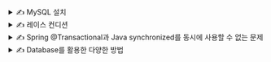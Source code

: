 <details>
<summary>✍️ MySQL 설치</summary>
<br>

docker pull mysql

docker run -d -p 3306:3306 -e MYSQL_ROOT_PASSWORD=1234 --name mysql mysql

docker ps

</details>

<details>
<summary>✍️ 레이스 컨디션</summary>
<br>

둘 이상의 스레드가 공유 데이터에 액세스할 수 있고 동시에 변경하려고 할 때 발생하는 문제

- 둘 이상의 스레드 : 요청
- 공유 데이터 : 재고 데이터
- 동시에 변경하려고 할 때 : 수량을 업데이트할 때
- 발생하는 문제 : 값이 정상적으로 바뀌지 않는 문제

예상

|Thread-1|Stock|Thread-2|
|---|---|---|
|select *<br>from stock<br>where id = 1|{id : 1, quantity : 5}| |
|update stock<br>set quantity = 4<br>where id = 1|{id : 1, quantity : 4}| |
| |{id : 1, quantity : 4}|select *<br>from stock<br>where id = 1|
| |{id : 1, quantity : 3}|update stock<br>set quantity = 3<br>where id = 1|

실제

|Thread-1|Stock|Thread-2|
|---|---|---|
|select *<br>from stock<br>where id = 1|{id : 1, quantity : 5}| |
| |{id : 1, quantity : 5}|select *<br>from stock<br>where id = 1|
|update stock<br>set quantity = 4<br>where id = 1|{id : 1, quantity : 4}| |
| |{id : 1, quantity : 4}|update stock<br>set quantity = 4<br>where id = 1|

해결 방법

- 하나의 스레드만 데이터에 액세스 할 수 있도록 한다.

</details>

<details>
<summary>✍️ Spring @Transactional과 Java synchronized를 동시에 사용할 수 없는 문제</summary>
<br>

Java synchronized는 한번에 하나의 스레드만 메서드에 접근할 수 있도록 한다.

하지만 Spring @Transactional은 프록시로 동작하기 때문에 함께 사용된다면 synchronized 코드 블럭은 트랜잭션 범위 내에서 실행된다.

그런 경우 데이터베이스에 커밋하기 전 다른 스레드에서 메서드에 접근할 수 있게 되고 동일한 데이터에 접근하기 때문에 문제가 발생할 수 있다.
</details>

<details>
<summary>✍️ Database를 활용한 다양한 방법</summary>
<br>

Pessimistic Lock (exclusive lock)

- 데이터에 락을 걸어서 정합성을 맞추는 방법입니다.
- 다른 트랜잭션에서는 락이 해제되기 전까지 데이터에 접근할 수 없습니다.
- 데드락이 걸릴 수 있기 때문에 주의해야 합니다.

Optimistic Lock

- 락이 아닌 버전을 이용함으로써 정합성을 맞추는 방법입니다.
- 데이터를 읽은 후에 업데이트할 때 읽은 버전이 맞는지 확인합니다.
- 읽은 버전에서 수정사항이 생겼을 경우 애플리케이션에서 다시 읽은 후 작업을 수행해야 합니다.

Named Lock

- 이름을 가진 락입니다.
- 해당 락은 다른 세션에서 획득 및 해제가 불가능합니다.
- 트랜잭션이 종료될 때 락이 자동으로 해제되지 않습니다.
- 별도의 명령어로 해제하거나 선점 시간이 끝나야 해제됩니다.

</details>
